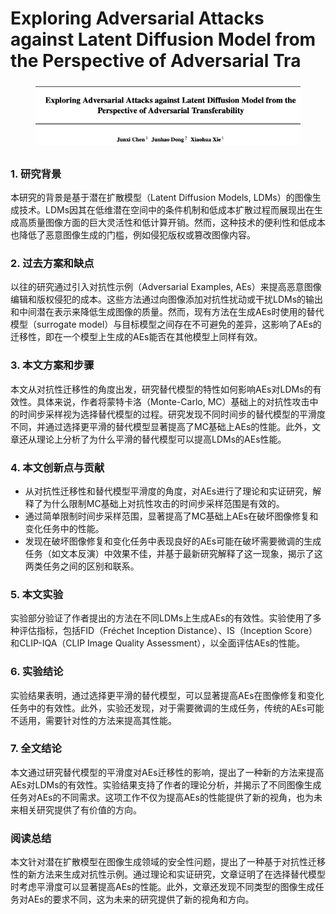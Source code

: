 # Exploring Adversarial Attacks against Latent Diffusion Model from the Perspective of Adversarial Tra

<figure><img src="../.gitbook/assets/image (2) (1) (1) (1) (1) (1) (1) (1) (1) (1) (1) (1) (1) (1) (1) (1) (1) (1) (1) (1) (1) (1) (1).png" alt=""><figcaption></figcaption></figure>

##

### 1. 研究背景

本研究的背景是基于潜在扩散模型（Latent Diffusion Models, LDMs）的图像生成技术。LDMs因其在低维潜在空间中的条件机制和低成本扩散过程而展现出在生成高质量图像方面的巨大灵活性和低计算开销。然而，这种技术的便利性和低成本也降低了恶意图像生成的门槛，例如侵犯版权或篡改图像内容。

### 2. 过去方案和缺点

以往的研究通过引入对抗性示例（Adversarial Examples, AEs）来提高恶意图像编辑和版权侵犯的成本。这些方法通过向图像添加对抗性扰动或干扰LDMs的输出和中间潜在表示来降低生成图像的质量。然而，现有方法在生成AEs时使用的替代模型（surrogate model）与目标模型之间存在不可避免的差异，这影响了AEs的迁移性，即在一个模型上生成的AEs能否在其他模型上同样有效。

### 3. 本文方案和步骤

本文从对抗性迁移性的角度出发，研究替代模型的特性如何影响AEs对LDMs的有效性。具体来说，作者将蒙特卡洛（Monte-Carlo, MC）基础上的对抗性攻击中的时间步采样视为选择替代模型的过程。研究发现不同时间步的替代模型的平滑度不同，并通过选择更平滑的替代模型显著提高了MC基础上AEs的性能。此外，文章还从理论上分析了为什么平滑的替代模型可以提高LDMs的AEs性能。

### 4. 本文创新点与贡献

* 从对抗性迁移性和替代模型平滑度的角度，对AEs进行了理论和实证研究，解释了为什么限制MC基础上对抗性攻击的时间步采样范围是有效的。
* 通过简单限制时间步采样范围，显著提高了MC基础上AEs在破坏图像修复和变化任务中的性能。
* 发现在破坏图像修复和变化任务中表现良好的AEs可能在破坏需要微调的生成任务（如文本反演）中效果不佳，并基于最新研究解释了这一现象，揭示了这两类任务之间的区别和联系。

### 5. 本文实验

实验部分验证了作者提出的方法在不同LDMs上生成AEs的有效性。实验使用了多种评估指标，包括FID（Fréchet Inception Distance）、IS（Inception Score）和CLIP-IQA（CLIP Image Quality Assessment），以全面评估AEs的性能。

### 6. 实验结论

实验结果表明，通过选择更平滑的替代模型，可以显著提高AEs在图像修复和变化任务中的有效性。此外，实验还发现，对于需要微调的生成任务，传统的AEs可能不适用，需要针对性的方法来提高其性能。

### 7. 全文结论

本文通过研究替代模型的平滑度对AEs迁移性的影响，提出了一种新的方法来提高AEs对LDMs的有效性。实验结果支持了作者的理论分析，并揭示了不同图像生成任务对AEs的不同需求。这项工作不仅为提高AEs的性能提供了新的视角，也为未来相关研究提供了有价值的方向。

### 阅读总结

本文针对潜在扩散模型在图像生成领域的安全性问题，提出了一种基于对抗性迁移性的新方法来生成对抗性示例。通过理论和实证研究，文章证明了在选择替代模型时考虑平滑度可以显著提高AEs的性能。此外，文章还发现不同类型的图像生成任务对AEs的要求不同，这为未来的研究提供了新的视角和方向。

